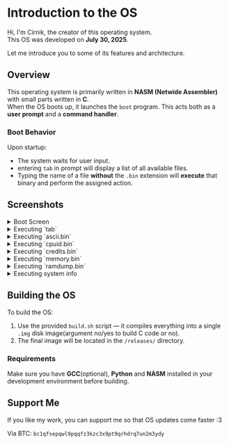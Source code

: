 # Introduction to the OS

Hi, I'm Cirnik, the creator of this operating system.  
This OS was developed on **July 30, 2025**.

Let me introduce you to some of its features and architecture.

## Overview

This operating system is primarily written in **NASM (Netwide Assembler)** with small parts written in **C**.  
When the OS boots up, it launches the `boot` program. This acts both as a **user prompt** and a **command handler**.

### Boot Behavior

Upon startup:
- The system waits for user input.
- entering `tab` in prompt will display a list of all available files.
- Typing the name of a file **without** the `.bin` extension will **execute** that binary and perform the assigned action.

## Screenshots

<details>
  <summary>Boot Screen</summary>
  ![Boot Screen](images/1.png)
</details>

<details>
  <summary>Executing `tab`</summary>
  ![Executing tab](images/tab.png)
</details>

<details>
  <summary>Executing `ascii.bin`</summary>
  ![Executing ascii.bin](images/ascii.png)
</details>

<details>
  <summary>Executing `cpuid.bin`</summary>
  ![Executing cpuid.bin](images/cpuid.png)
</details>

<details>
  <summary>Executing `credits.bin`</summary>
  ![Executing credits.bin](images/credits.png)
</details>

<details>
  <summary>Executing `memory.bin`</summary>
  ![Executing memory.bin](images/memory.png)
</details>

<details>
  <summary>Executing `ramdump.bin`</summary>
  ![Executing ramdump.bin](images/ramdump.png)
</details>

<details>
  <summary>Executing system info</summary>
  ![Executing .bin](images/sysinfo.png)
</details>


## Building the OS

To build the OS:

1. Use the provided `build.sh` script — it compiles everything into a single `.img` disk image(argument no/yes to build C code or no).
2. The final image will be located in the `/releases/` directory.

### Requirements

Make sure you have **GCC**(optional), **Python** and **NASM** installed in your development environment before building.

## Support Me

If you like my work, you can support me so that OS updates come faster :3

Via BTC: `bc1qfsepqwl9pqqfz3kzc3x9pt9qrhdrq7un2m3ydy`




